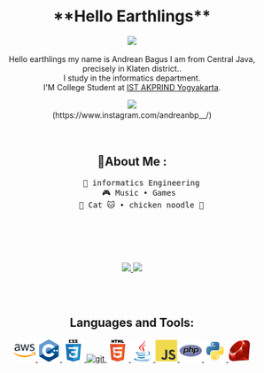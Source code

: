 <body>
 <center>

<h1 align="center">**Hello Earthlings**</h1>

<div id="header" align="center">
  <img src="https://wallpapercave.com/wp/wp4587060.jpg" width="700"/>
</div>

<div align="center">
  
Hello earthlings my name is Andrean Bagus I am from Central Java, precisely in Klaten district..<br> 
I study in the informatics department.<br>
I'M College Student at [IST AKPRIND Yogyakarta](https://www.akprind.ac.id/).<br>
<div id="header" align="center">
  <img src="http://1000logos.net/wp-content/uploads/2017/02/New-Instagram-logo.jpg" width="70"/>
</div>(https://www.instagram.com/andreanbp__/)

<div><br><br>
 
<h2 align="center">  👨About Me : </h2>
<pre>
    📖 informatics Engineering
    🎮 Music • Games 
    🐾 Cat 🐱 • chicken noodle 🍜
</pre>
<br><br>
</div>

<div><br><br>
<p align="center">
<a href="https://github.com/AndreanBagus">
  <img height="180em" src="https://github-readme-stats-eight-theta.vercel.app/api?username=AndreanBagus&show_icons=true&theme=algolia&include_all_commits=true&count_private=true"/>
  <img height="180em" src="https://github-readme-stats-eight-theta.vercel.app/api/top-langs/?username=AndreanBagus&layout=compact&langs_count=8&theme=algolia"/>
</a>
</p>
<br><br>
</div>

<h2 align="center">Languages and Tools:</h2>
<p align="center"> <a href="https://aws.amazon.com" target="_blank" rel="noreferrer"> 
  <img src="https://raw.githubusercontent.com/devicons/devicon/master/icons/amazonwebservices/amazonwebservices-original-wordmark.svg" alt="aws" width="40" height="40"/> </a> <a href="https://www.w3schools.com/cpp/" target="_blank" rel="noreferrer"> 
  <img src="https://raw.githubusercontent.com/devicons/devicon/master/icons/cplusplus/cplusplus-original.svg" alt="cplusplus" width="40" height="40"/> </a> <a href="https://www.w3schools.com/css/" target="_blank" rel="noreferrer"> 
  <img src="https://raw.githubusercontent.com/devicons/devicon/master/icons/css3/css3-original-wordmark.svg" alt="css3" width="40" height="40"/> </a> <a href="https://git-scm.com/" target="_blank" rel="noreferrer"> 
  <img src="https://www.vectorlogo.zone/logos/git-scm/git-scm-icon.svg" alt="git" width="40" height="40"/> </a> <a href="https://www.w3.org/html/" target="_blank" rel="noreferrer"> 
  <img src="https://raw.githubusercontent.com/devicons/devicon/master/icons/html5/html5-original-wordmark.svg" alt="html5" width="40" height="40"/> </a> <a href="https://www.java.com" target="_blank" rel="noreferrer"> 
  <img src="https://raw.githubusercontent.com/devicons/devicon/master/icons/java/java-original.svg" alt="java" width="40" height="40"/> </a> <a href="https://developer.mozilla.org/en-US/docs/Web/JavaScript" target="_blank" rel="noreferrer"> 
  <img src="https://raw.githubusercontent.com/devicons/devicon/master/icons/javascript/javascript-original.svg" alt="javascript" width="40" height="40"/> </a> <a href="https://www.php.net" target="_blank" rel="noreferrer"> 
  <img src="https://raw.githubusercontent.com/devicons/devicon/master/icons/php/php-original.svg" alt="php" width="40" height="40"/> </a> <a href="https://www.python.org" target="_blank" rel="noreferrer"> 
  <img src="https://raw.githubusercontent.com/devicons/devicon/master/icons/python/python-original.svg" alt="python" width="40" height="40"/> </a> <a href="https://www.ruby-lang.org/en/" target="_blank" rel="noreferrer"> 
  <img src="https://raw.githubusercontent.com/devicons/devicon/master/icons/ruby/ruby-original.svg" alt="ruby" width="40" height="40"/> </a> </p>



 </center>
</body>

